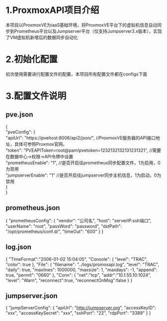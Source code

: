 # 1.ProxmoxAPI项目介绍
本项目以ProxmoxVE为iaaS基础环境，将ProxmoxVE平台下的虚拟机信息自动同步到Prometheus平台以及Jumpserver平台（仅支持Jumpserver3.x版本），实现了VM虚拟机新增后的数据同步自动化

# 2.初始化配置
初次使用需要进行配置文件的配置，本项目所有配置文件都在configs下面

# 3.配置文件说明
## pve.json
{ <br>
  "pveConfig": {<br>
    "apiUrl": "https://pvehost:8006/api2/json/",                       //ProxmoxVE服务器的API接口地址，具体可参照Proxmox官网。<br>
    "token": "PVEAPIToken=root@pam!pvetoken=1232132132131231321",      //需要在数据中心->权限->API令牌中设置<br>
    "prometheusEnable": "1",                                           //是否开启往prometheus同步配置文件，1为启用，0为禁用<br>
    "jumpserverEnable": "1"                                            //是否开启往jumpserver同步主机信息，1为启动，0为禁用<br>
  }<br>
}<br>

## prometheus.json
{
  "prometheusConfig": {
    "vendor": "公司名",
    "host": "serverIP:ssh端口",
    "userName": "root",
    "passWord": "password",
    "dstPath": "/opt/prometheus/conf.d/",
    "timeOut": "600"
  }
}

## log.json
{
  "TimeFormat":"2006-01-02 15:04:05",
  "Console": {
    "level": "TRAC",
    "color": true
  },
  "File": {
    "filename": "../logs/promoxapi.log",
    "level": "TRAC",
    "daily": true,
    "maxlines": 1000000,
    "maxsize": 1,
    "maxdays": -1,
    "append": true,
    "permit": "0660"
  },
  "Conn": {
    "net":"tcp",
    "addr":"10.1.55.10:1024",
    "level": "Warn",
    "reconnect":true,
    "reconnectOnMsg":false
  }
}

## jumpserver.json
{
  "jumpServerConfig": {
    "apiUrl": "http://jumpserver.org",
    "accessKeyID": "xxx",
    "accessKeySecret": "xxx",
    "sshPort": "22",
    "rdpPort": "3389"
  }
}
